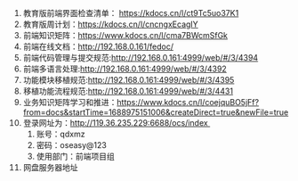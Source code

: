 1. 教育版前端界面检查清单： https://kdocs.cn/l/ct9Tc5uo37K1  
2. 教育版周计划：https://kdocs.cn/l/cncngxEcagIY  
3. 前端知识矩阵：https://www.kdocs.cn/l/cma7BWcmSfGk  
4. 前端在线文档：http://192.168.0.161/fedoc/  
5. 前端代码管理与提交规范:http://192.168.0.161:4999/web/#/3/4394  
6. 前端多语言处理:http://192.168.0.161:4999/web/#/3/4392  
7. 功能模块移植规范:http://192.168.0.161:4999/web/#/3/4395  
8. 移植功能流程规范:http://192.168.0.161:4999/web/#/3/4431  
9. 业务知识矩阵学习和推进：https://www.kdocs.cn/l/coejquBO5jFf?from=docs&startTime=1688975151006&createDirect=true&newFile=true  
10. 登录网址为：http://119.36.235.229:6688/ocs/index   
	1. 账号：qdxmz   
	2. 密码：oseasy@123   
	3. 使用部门：前端项目组
11. 网盘服务器地址

